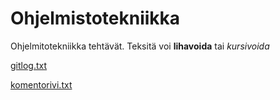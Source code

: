 # Ohjelmistotekniikka

Ohjelmitotekniikka tehtävät.
Teksitä voi **lihavoida** tai *kursivoida*

[gitlog.txt](https://github.com/Shmuli02/ot-harjoitustyo/blob/master/laskarit/viikko1/gitlog.txt)

[komentorivi.txt](https://github.com/Shmuli02/ot-harjoitustyo/blob/master/laskarit/viikko1/komentorivi.txt)